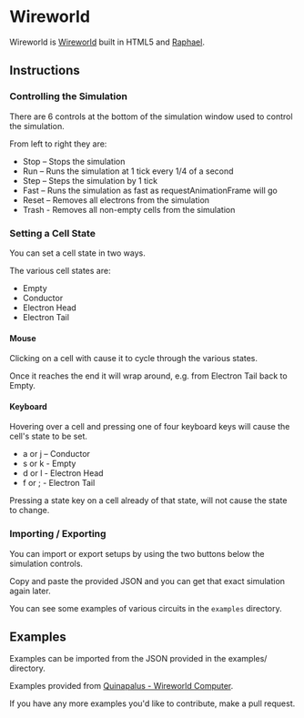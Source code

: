 Wireworld
=========
Wireworld is [Wireworld](http://en.wikipedia.org/wiki/Wireworld) built in HTML5 and [Raphael](http://raphaeljs.com/).

Instructions
------------
### Controlling the Simulation
There are 6 controls at the bottom of the simulation window used to control the simulation.

From left to right they are:
 - Stop – Stops the simulation
 - Run – Runs the simulation at 1 tick every 1/4 of a second
 - Step – Steps the simulation by 1 tick
 - Fast – Runs the simulation as fast as requestAnimationFrame will go
 - Reset – Removes all electrons from the simulation
 - Trash - Removes all non-empty cells from the simulation

### Setting a Cell State
You can set a cell state in two ways.

The various cell states are:
 - Empty
 - Conductor
 - Electron Head
 - Electron Tail

#### Mouse
Clicking on a cell with cause it to cycle through the various states.

Once it reaches the end it will wrap around, e.g. from Electron Tail back to Empty.

#### Keyboard
Hovering over a cell and pressing one of four keyboard keys will cause the cell's state to be set.

 - a or j – Conductor
 - s or k - Empty
 - d or l - Electron Head
 - f or ; - Electron Tail

Pressing a state key on a cell already of that state, will not cause the state to change.

### Importing / Exporting
You can import or export setups by using the two buttons below the simulation controls.

Copy and paste the provided JSON and you can get that exact simulation again later.

You can see some examples of various circuits in the `examples` directory.

Examples
--------
Examples can be imported from the JSON provided in the examples/ directory.

Examples provided from [Quinapalus - Wireworld Computer](http://www.quinapalus.com/wi-index.html).

If you have any more examples you'd like to contribute, make a pull request.